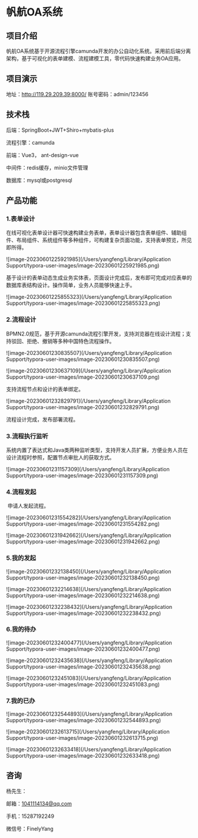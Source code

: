 # 帆航OA系统

##  项目介绍

​     帆航OA系统基于开源流程引擎camunda开发的办公自动化系统。采用前后端分离架构，基于可视化的表单建模、流程建模工具，零代码快速构建业务OA应用。

## 项目演示

地址：http://119.29.209.39:8000/  账号密码：admin/123456

## 技术栈

后端：SpringBoot+JWT+Shiro+mybatis-plus

流程引擎：camunda

前端：Vue3， ant-design-vue

中间件：redis缓存，minio文件管理

数据库：mysql或postgresql

## 产品功能

### 1.表单设计

   在线可视化表单设计器可快速构建业务表单，表单设计器包含表单组件、辅助组件、布局组件、系统组件等多种组件，可构建复杂页面功能，支持表单预览，所见即所得。

![image-20230601225921985](/Users/yangfeng/Library/Application Support/typora-user-images/image-20230601225921985.png)

   基于设计的表单动态生成业务实体表，页面设计完成后，发布即可完成对应表单的数据库表结构设计。操作简单，业务人员能够快速上手。

![image-20230601225855323](/Users/yangfeng/Library/Application Support/typora-user-images/image-20230601225855323.png)

### 2.流程设计

​    BPMN2.0规范，基于开源camunda流程引擎开发，支持浏览器在线设计流程；支持驳回、拒绝、撤销等多种中国特色流程操作。

![image-20230601230835507](/Users/yangfeng/Library/Application Support/typora-user-images/image-20230601230835507.png)

![image-20230601230637109](/Users/yangfeng/Library/Application Support/typora-user-images/image-20230601230637109.png)

支持流程节点和设计的表单绑定。

![image-20230601232829791](/Users/yangfeng/Library/Application Support/typora-user-images/image-20230601232829791.png)

流程设计完成，发布部署流程。

### 3.流程执行监听

​     系统内置了表达式和Java类两种监听类型，支持开发人员扩展，方便业务人员在设计流程时参照，配置节点审批人的获取方式。

![image-20230601231157309](/Users/yangfeng/Library/Application Support/typora-user-images/image-20230601231157309.png)

### 4.流程发起

​      申请人发起流程。

![image-20230601231554282](/Users/yangfeng/Library/Application Support/typora-user-images/image-20230601231554282.png)

![image-20230601231942662](/Users/yangfeng/Library/Application Support/typora-user-images/image-20230601231942662.png)

### 5.我的发起

![image-20230601232138450](/Users/yangfeng/Library/Application Support/typora-user-images/image-20230601232138450.png)

![image-20230601232214638](/Users/yangfeng/Library/Application Support/typora-user-images/image-20230601232214638.png)

![image-20230601232238432](/Users/yangfeng/Library/Application Support/typora-user-images/image-20230601232238432.png)

### 6.我的待办

![image-20230601232400477](/Users/yangfeng/Library/Application Support/typora-user-images/image-20230601232400477.png)

![image-20230601232435638](/Users/yangfeng/Library/Application Support/typora-user-images/image-20230601232435638.png)

![image-20230601232451083](/Users/yangfeng/Library/Application Support/typora-user-images/image-20230601232451083.png)

### 7.我的已办

![image-20230601232544893](/Users/yangfeng/Library/Application Support/typora-user-images/image-20230601232544893.png)

 ![image-20230601232613715](/Users/yangfeng/Library/Application Support/typora-user-images/image-20230601232613715.png)

![image-20230601232633418](/Users/yangfeng/Library/Application Support/typora-user-images/image-20230601232633418.png)

## 咨询

杨先生：

邮箱：[1041114134@qq.com](mailto:835487894@qq.com)

手机：15287192249

微信号：FinelyYang
